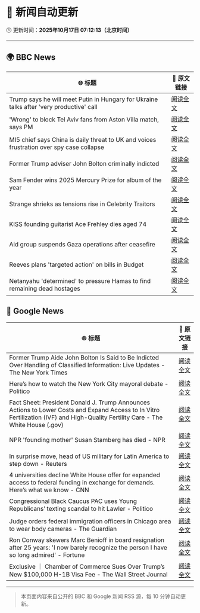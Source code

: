 # 🧠 新闻自动更新

🕒 更新时间：**2025年10月17日 07:12:13（北京时间）**

---

## 🌍 BBC News

| 🌐 标题 | 🔗 原文链接 |
|--------|-------------|
| Trump says he will meet Putin in Hungary for Ukraine talks after 'very productive' call | [阅读全文](https://www.bbc.com/news/articles/crmxz37nv3zo?at_medium=RSS&at_campaign=rss) |
| 'Wrong' to block Tel Aviv fans from Aston Villa match, says PM | [阅读全文](https://www.bbc.com/news/articles/c205gnz5p8xo?at_medium=RSS&at_campaign=rss) |
| MI5 chief says China is daily threat to UK and voices frustration over spy case collapse | [阅读全文](https://www.bbc.com/news/articles/c0ex172rxwzo?at_medium=RSS&at_campaign=rss) |
| Former Trump adviser John Bolton criminally indicted | [阅读全文](https://www.bbc.com/news/articles/cgql2qzkz5zo?at_medium=RSS&at_campaign=rss) |
| Sam Fender wins 2025 Mercury Prize for album of the year | [阅读全文](https://www.bbc.com/news/articles/cp3dnjd9g4go?at_medium=RSS&at_campaign=rss) |
| Strange shrieks as tensions rise in Celebrity Traitors | [阅读全文](https://www.bbc.com/news/articles/cjr04nwnq57o?at_medium=RSS&at_campaign=rss) |
| KISS founding guitarist Ace Frehley dies aged 74 | [阅读全文](https://www.bbc.com/news/articles/cj41vwgv47no?at_medium=RSS&at_campaign=rss) |
| Aid group suspends Gaza operations after ceasefire | [阅读全文](https://www.bbc.com/news/articles/cgjd783ywn3o?at_medium=RSS&at_campaign=rss) |
| Reeves plans 'targeted action' on bills in Budget | [阅读全文](https://www.bbc.com/news/articles/c8eykkgdze5o?at_medium=RSS&at_campaign=rss) |
| Netanyahu 'determined' to pressure Hamas to find remaining dead hostages | [阅读全文](https://www.bbc.com/news/articles/c4gkm0243wzo?at_medium=RSS&at_campaign=rss) |

## 📰 Google News

| 🌐 标题 | 🔗 原文链接 |
|--------|-------------|
| Former Trump Aide John Bolton Is Said to Be Indicted Over Handling of Classified Information: Live Updates - The New York Times | [阅读全文](https://news.google.com/rss/articles/CBMib0FVX3lxTFBkTDBrdl85TFFnd1ZZTXl5WE5lZEx3ZmFJTnBfeGhKa2ZUeFhRVVBWem1ET1piYnhsZ29sRE4wbko1Y19ER3hqU0FIRHlzUW8zSXRsSFIyc2F4RkxHV2p6TGJubV9DMm5pajBJeGdfVQ?oc=5) |
| Here’s how to watch the New York City mayoral debate - Politico | [阅读全文](https://news.google.com/rss/articles/CBMixwFBVV95cUxQcXFMY0lOWDVwMzc4SWpzNHdrOHFUMmJYSENvb1d3QlZGUmdzQWJfdXA5MVNLOGZOeGoyREJfV3dfcWVQOUR6a2k5NEU2dlZQVnFuM0tCMnd2eVpzY0w2UTBkUkU0MXBhYVIwNEM2VjVxYU5kLUhacXhTNEZpMXc0SDVqZG5Jd0JUWWtZaU12Q3dGXzdLMGxrYjl6S080Rmw0dnNjYUpKZG1aTDFFMDVhNjZCRFdkVVJyZWxOajNzekVoREdMUlN3?oc=5) |
| Fact Sheet: President Donald J. Trump Announces Actions to Lower Costs and Expand Access to In Vitro Fertilization (IVF) and High-Quality Fertility Care - The White House (.gov) | [阅读全文](https://news.google.com/rss/articles/CBMiogJBVV95cUxQb1dMQVlCSXgtM1o0RkoxT3VJZXJOb20wWGhnV2t5N1BGaldRT0RuU2lyZllCLVY4WTVvT3ItU1NaVUttd3htU19HdGszRy1OaC0wdTROM05SSmkxVG1pUzhFdVhaSDRieWhpWm5zMllVVkVZcmp0SjBzbmJTQXltY3NPVkdpZFlWQmQ3ZkVtQVlLX05PSmFqUlJfQ3FtaXBQTW5tTUUwdDFTOW5TeEp1ek9mTkhadFd1ZzVsQXJ2eVdaREpWOHFyMzJFV01MZjJMRzU2TmpMQzFEYlFsWjJIUWpSek84b0pneTR6WW5VbTNLWGdBdzNpd1BKSTRBRy1tOHVYeDBjVUJ6VlNEZ0lQR29kQjNJWGw3eGo1bGY4RUpiQQ?oc=5) |
| NPR 'founding mother' Susan Stamberg has died - NPR | [阅读全文](https://news.google.com/rss/articles/CBMic0FVX3lxTFBOME1HWUFUMmFKQnc4dnBtYTcyZTE4cVh2OER2UXE3YjVqcmUyd1lpUC1Wck4zcHlZRlEyMVZOb3lxUWw4ZVRlcUk1RFBBOUJJMS1XN3hCSXRzNDhUdm1nN1ltTzFkblNmT1lCMjF4Y1QxZUk?oc=5) |
| In surprise move, head of US military for Latin America to step down - Reuters | [阅读全文](https://news.google.com/rss/articles/CBMiqAFBVV95cUxQOHUyaVZ5OVhQdnhNQ3RSaWh2ZEgwUmtydHB6QkJkM01OcjRuUDdLNUFGZVF6TVEwa0hjZGNxd2xKQW9WdkVNVDV2ZXBvUjJ0b0tZOGFILWhscUN1cml3QmtjZ0w4WTRqM015WjgtX1lpdV9RT3FJX3ktZlMwLWhUcnRKQXMwS1FSa2l1TnhGeFNWazl2eVREN01VVGJyZWFidERkdExIbHk?oc=5) |
| 4 universities decline White House offer for expanded access to federal funding in exchange for demands. Here’s what we know - CNN | [阅读全文](https://news.google.com/rss/articles/CBMid0FVX3lxTFA5V1VRSkl2U3V6dHFSMUpPOUwyWGt0NHBTR3hweWlyVXZtTFZlejl3MWxDTU9ZNkJ3OUpjdXprN0ZaRzRrMU43UGlPYnJpSlVQem5SN3MxVW1KQ1U1aV9JR1RIMXNtS0ZLYUdmS1NPVTEtR29JbDJn?oc=5) |
| Congressional Black Caucus PAC uses Young Republicans’ texting scandal to hit Lawler - Politico | [阅读全文](https://news.google.com/rss/articles/CBMioAFBVV95cUxOcFVaMHZzUHBWdnhHeFdtdDdlZElnNFIxY2kyc0ZjSW9sTEh6TVFvT2FfWHlrcDU1MklyRVA1M180SmEyUlFibzVvM1Jnc3FmRGp3RkZkUTFwX2VKVXRqRmhrSTRZSndKbnlsRXdhQWpXbi01T0gxZGtpa1hvWmo3TWJ0QmloSEs1RjBoYWladFlLckx3MzVNcEE4UUE5RGZQ?oc=5) |
| Judge orders federal immigration officers in Chicago area to wear body cameras - The Guardian | [阅读全文](https://news.google.com/rss/articles/CBMiiwFBVV95cUxOSjhEUU5Udm55TDJqeTBaNTd2LXAyb1VfMG1jLW16Nmh1MG9GTTBmU1NoVzlwaUdYdFprVUF5VUI4NExlUlhqbENuS3lCLUxHanctenl3cGt2enV6M3VoNEJER3lQV1BsdTU2d2x2bkdRMzBxb3FaTUFKSUpUTThnMDA4bjhVMkNFM2hJ?oc=5) |
| Ron Conway skewers Marc Benioff in board resignation after 25 years: 'I now barely recognize the person I have so long admired' - Fortune | [阅读全文](https://news.google.com/rss/articles/CBMiowFBVV95cUxONk9DY0N4UzNNVGJYc2ZnbmZUYmV6RHhpRnE5Qzd5dWNaX18wZ3VTQktPY1I2VVBnYlB1V2FfVzVZdG1oRlpNdk5JZDN4eWtjV0EtenBjMHRvVFN3Y1lRNVVaWjJVLWlVM1pmUUF4eUsyLThjZk5TRW02R21SbWVpT0ZKQ2ItMm9OX0NrMk85ZGpMQWZlY2xYek1GVjZ5R3otUVBr?oc=5) |
| Exclusive ｜ Chamber of Commerce Sues Over Trump’s New $100,000 H-1B Visa Fee - The Wall Street Journal | [阅读全文](https://news.google.com/rss/articles/CBMilgFBVV95cUxQVUtoejh3TEdDM1E3WXpYNTFjRVhJb1VFYkY5Wlp3OWRYS3NCbXJsV2RoTkZxRVRoZmZjd3NjS256SjUzNXdLMWl0emZlU2dSYXhCakdteFJHRkc5UFpORTI1S3U4XzVBVWhldEg2VVdveGt3TjBPbGppR3B6THF5SlRKeUx5TzJjWE1DY2tXdW9Cd1N1eUE?oc=5) |

---
> 本页面内容来自公开的 BBC 和 Google 新闻 RSS 源，每 10 分钟自动更新。